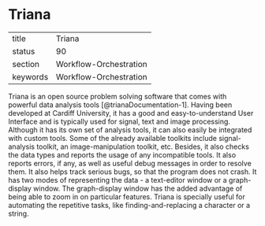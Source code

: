 # Triana


|          |                        |
| -------- | ---------------------- |
| title    | Triana                 | 
| status   | 90                     |
| section  | Workflow-Orchestration |
| keywords | Workflow-Orchestration |



Triana is an open source problem solving software that comes with
powerful data analysis tools [@trianaDocumentation-1].  Having
been developed at Cardiff University, it has a good and
easy-to-understand User Interface and is typically used for signal,
text and image processing.  Although it has its own set of analysis
tools, it can also easily be integrated with custom tools.  Some of
the already available toolkits include signal-analysis toolkit, an
image-manipulation toolkit, etc.  Besides, it also checks the data
types and reports the usage of any incompatible tools.  It also
reports errors, if any, as well as useful debug messages in order to
resolve them.  It also helps track serious bugs, so that the program
does not crash.  It has two modes of representing the data - a
text-editor window or a graph-display window.  The graph-display
window has the added advantage of being able to zoom in on particular
features.  Triana is specially useful for automating the repetitive
tasks, like finding-and-replacing a character or a string.
   
